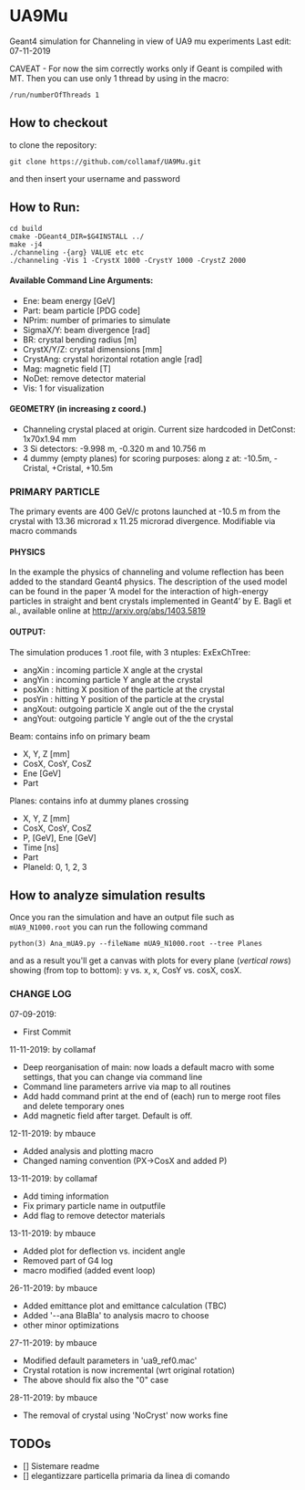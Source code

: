 # UA9Mu

Geant4 simulation for Channeling in view of UA9 mu experiments
Last edit: 07-11-2019

CAVEAT - For now the sim correctly works only if Geant is compiled with MT. Then you can use only 1 thread by using in the macro:
```
/run/numberOfThreads 1
```

## How to checkout

to clone the repository:
```
git clone https://github.com/collamaf/UA9Mu.git
```
and then insert your username and password



## How to Run:
```
cd build
cmake -DGeant4_DIR=$G4INSTALL ../
make -j4
./channeling -{arg} VALUE etc etc
./channeling -Vis 1 -CrystX 1000 -CrystY 1000 -CrystZ 2000 
```

#### Available Command Line Arguments:
- Ene: beam energy [GeV]
- Part: beam particle [PDG code]
- NPrim: number of primaries to simulate
- SigmaX/Y: beam divergence [rad]
- BR: crystal bending radius [m]
- CrystX/Y/Z: crystal dimensions [mm]
- CrystAng: crystal horizontal rotation angle [rad]
- Mag: magnetic field [T]
- NoDet: remove detector material
- Vis: 1 for visualization


#### GEOMETRY (in increasing z coord.)
- Channeling crystal placed at origin. Current size hardcoded in DetConst: 1x70x1.94 mm
- 3 Si detectors: -9.998 m, -0.320 m and 10.756 m
- 4 dummy (empty planes) for scoring purposes: along z at: -10.5m, -Cristal, +Cristal, +10.5m

### PRIMARY PARTICLE
The primary events are 400 GeV/c protons launched at -10.5 m from the crystal with 13.36 microrad x 11.25 microrad divergence.
Modifiable via macro commands



#### PHYSICS
In the example the physics of channeling and volume reflection has been added to the standard Geant4 physics. The description of the used model can be found in the paper ‘A model for the  interaction of high-energy particles in straight and bent crystals implemented in Geant4’ by E. Bagli et al., available online at http://arxiv.org/abs/1403.5819


#### OUTPUT:
The simulation produces 1 .root file, with 3 ntuples:
ExExChTree:
- angXin : incoming particle X angle at the crystal
- angYin : incoming particle Y angle at the crystal
- posXin : hitting X position of the particle at the crystal
- posYin : hitting Y position of the particle at the crystal
- angXout: outgoing particle X angle out of the the crystal
- angYout: outgoing particle Y angle out of the the crystal

Beam: contains info on primary beam
- X, Y, Z [mm]
- CosX, CosY, CosZ
- Ene [GeV]
- Part

Planes: contains info at dummy planes crossing
- X, Y, Z [mm]
- CosX, CosY, CosZ
- P, [GeV], Ene [GeV]
- Time [ns]
- Part
- PlaneId: 0, 1, 2, 3

## How to analyze simulation results
Once you ran the simulation and have an output file such as `mUA9_N1000.root` you can run the following command
```
python(3) Ana_mUA9.py --fileName mUA9_N1000.root --tree Planes
```
and as a result you'll get a canvas with plots for every plane (_vertical rows_) showing (from top to bottom): y vs. x, x, CosY vs. cosX, cosX.

### CHANGE LOG
07-09-2019:
- First Commit

11-11-2019: by collamaf
- Deep reorganisation of main: now loads a default macro with some settings, that you can change via command line
- Command line parameters arrive via map to all routines
- Add hadd command print at the end of (each) run to merge root files and delete temporary ones
- Add magnetic field after target. Default is off.

12-11-2019: by mbauce
- Added analysis and plotting macro
- Changed naming convention (PX->CosX and added P) 

13-11-2019: by collamaf
- Add timing information
- Fix primary particle name in outputfile
- Add flag to remove detector materials

13-11-2019: by mbauce
- Added plot for deflection vs. incident angle
- Removed part of G4 log
- macro modified (added event loop)

26-11-2019: by mbauce
- Added emittance plot and emittance calculation (TBC)
- Added '--ana BlaBla' to analysis macro to choose
- other minor optimizations

27-11-2019: by mbauce
- Modified default parameters in 'ua9_ref0.mac'
- Crystal rotation is now incremental (wrt original rotation)
- The above should fix also the "0" case

28-11-2019: by mbauce
- The removal of crystal using 'NoCryst' now works fine

## TODOs
- [] Sistemare readme
- [] elegantizzare particella primaria da linea di comando

